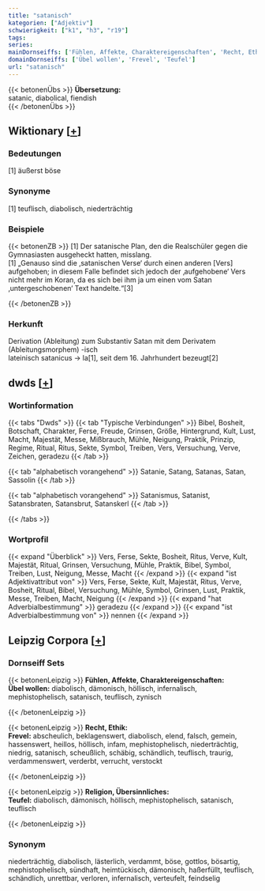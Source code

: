 ```yaml
---
title: "satanisch"
kategorien: ["Adjektiv"]
schwierigkeit: ["k1", "h3", "r19"]
tags:
series:
mainDornseiffs: ['Fühlen, Affekte, Charaktereigenschaften', 'Recht, Ethik', 'Religion, Übersinnliches']
domainDornseiffs: ['Übel wollen', 'Frevel', 'Teufel']
url: "satanisch"
---
```


{{< betonenÜbs >}}
**Übersetzung:**  
satanic, diabolical, fiendish  
{{< /betonenÜbs >}}

## Wiktionary [[+](https://de.wiktionary.org/wiki/satanisch)]

### Bedeutungen
[1] äußerst böse  

### Synonyme
[1] teuflisch, diabolisch, niederträchtig  

### Beispiele
{{< betonenZB >}}
[1] Der satanische Plan, den die Realschüler gegen die Gymnasiasten ausgeheckt hatten, misslang.  
[1] „Genauso sind die ‚satanischen Verse‘ durch einen anderen [Vers] aufgehoben; in diesem Falle befindet sich jedoch der ‚aufgehobene‘ Vers nicht mehr im Koran, da es sich bei ihm ja um einen vom Satan ‚untergeschobenen‘ Text handelte.“[3]  

{{< /betonenZB >}}
### Herkunft
Derivation (Ableitung) zum Substantiv Satan mit dem Derivatem (Ableitungsmorphem) -isch  
lateinisch satanicus → la[1], seit dem 16. Jahrhundert bezeugt[2]  



## dwds [[+](https://www.dwds.de/wb/satanisch)]

### Wortinformation
{{< tabs "Dwds" >}}
{{< tab "Typische Verbindungen" >}}
Bibel, Bosheit, Botschaft, Charakter, Ferse, Freude, Grinsen, Größe, Hintergrund, Kult, Lust, Macht, Majestät, Messe, Mißbrauch, Mühle, Neigung, Praktik, Prinzip, Regime, Ritual, Ritus, Sekte, Symbol, Treiben, Vers, Versuchung, Verve, Zeichen, geradezu
{{< /tab >}}

{{< tab "alphabetisch vorangehend" >}}
Satanie, Satang, Satanas, Satan, Sassolin
{{< /tab >}}

{{< tab "alphabetisch vorangehend" >}}
Satanismus, Satanist, Satansbraten, Satansbrut, Satanskerl
{{< /tab >}}

{{< /tabs >}}

### Wortprofil
{{< expand "Überblick" >}} Vers, Ferse, Sekte, Bosheit, Ritus, Verve, Kult, Majestät, Ritual, Grinsen, Versuchung, Mühle, Praktik, Bibel, Symbol, Treiben, Lust, Neigung, Messe, Macht {{< /expand >}}
{{< expand "ist Adjektivattribut von" >}} Vers, Ferse, Sekte, Kult, Majestät, Ritus, Verve, Bosheit, Ritual, Bibel, Versuchung, Mühle, Symbol, Grinsen, Lust, Praktik, Messe, Treiben, Macht, Neigung {{< /expand >}}
{{< expand "hat Adverbialbestimmung" >}} geradezu {{< /expand >}}
{{< expand "ist Adverbialbestimmung von" >}} nennen {{< /expand >}}

## Leipzig Corpora [[+](https://corpora.uni-leipzig.de/en/res?word=satanisch&corpusId=deu_newscrawl-public_2018)]

### Dornseiff Sets
{{< betonenLeipzig >}}
**Fühlen, Affekte, Charaktereigenschaften:**  
**Übel wollen:** diabolisch, dämonisch, höllisch, infernalisch, mephistophelisch, satanisch, teuflisch, zynisch  

{{< /betonenLeipzig >}}


{{< betonenLeipzig >}}
**Recht, Ethik:**  
**Frevel:** abscheulich, beklagenswert, diabolisch, elend, falsch, gemein, hassenswert, heillos, höllisch, infam, mephistophelisch, niederträchtig, niedrig, satanisch, scheußlich, schäbig, schändlich, teuflisch, traurig, verdammenswert, verderbt, verrucht, verstockt  

{{< /betonenLeipzig >}}


{{< betonenLeipzig >}}
**Religion, Übersinnliches:**  
**Teufel:** diabolisch, dämonisch, höllisch, mephistophelisch, satanisch, teuflisch  

{{< /betonenLeipzig >}}

### Synonym
niederträchtig, diabolisch, lästerlich, verdammt, böse, gottlos, bösartig, mephistophelisch, sündhaft, heimtückisch, dämonisch, haßerfüllt, teuflisch, schändlich, unrettbar, verloren, infernalisch, verteufelt, feindselig

